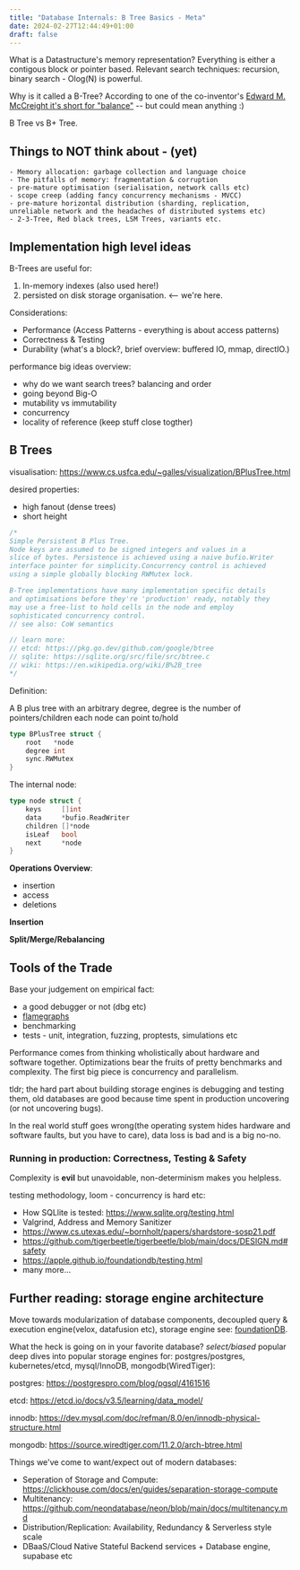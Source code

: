 ```yaml
---
title: "Database Internals: B Tree Basics - Meta"
date: 2024-02-27T12:44:49+01:00
draft: false
---
```


What is a Datastructure's memory representation? Everything is either a contigous block or pointer based.
Relevant search techniques: recursion, binary search - Olog(N) is powerful.

Why is it called a B-Tree? According to one of the co-inventor's [Edward M. McCreight it's short for "balance"](https://vimeo.com/73357851) -- but could mean anything :)

B Tree vs B+ Tree.

## Things to NOT think about - (yet)
```
- Memory allocation: garbage collection and language choice
- The pitfalls of memory: fragmentation & corruption
- pre-mature optimisation (serialisation, network calls etc)
- scope creep (adding fancy concurrency mechanisms - MVCC)
- pre-mature horizontal distribution (sharding, replication, unreliable network and the headaches of distributed systems etc)
- 2-3-Tree, Red black trees, LSM Trees, variants etc.
```

## Implementation high level ideas

B-Trees are useful for:
1. In-memory indexes (also used here!)
2. persisted on disk storage organisation. <-- we're here.

Considerations:
- Performance (Access Patterns - everything is about access patterns)
- Correctness & Testing
- Durability (what's a block?, brief overview: buffered IO, mmap, directIO.)

performance big ideas overview:
- why do we want search trees? balancing and order
- going beyond Big-O
- mutability vs immutability
- concurrency
- locality of reference (keep stuff close togther)

## B Trees
visualisation: 
https://www.cs.usfca.edu/~galles/visualization/BPlusTree.html

desired properties:
- high fanout (dense trees)
- short height

```go
/*
Simple Persistent B Plus Tree.
Node keys are assumed to be signed integers and values in a
slice of bytes. Persistence is achieved using a naive bufio.Writer 
interface pointer for simplicity.Concurrency control is achieved 
using a simple globally blocking RWMutex lock.

B-Tree implementations have many implementation specific details 
and optimisations before they're 'production' ready, notably they 
may use a free-list to hold cells in the node and employ 
sophisticated concurrency control.
// see also: CoW semantics

// learn more:
// etcd: https://pkg.go.dev/github.com/google/btree
// sqlite: https://sqlite.org/src/file/src/btree.c
// wiki: https://en.wikipedia.org/wiki/B%2B_tree
*/
```

Definition:

A B plus tree with an arbitrary degree, degree is the number of pointers/children each node can point to/hold

```go
type BPlusTree struct {
	root   *node
	degree int
	sync.RWMutex
}
```

The internal node:

```go
type node struct {
	keys     []int
	data     *bufio.ReadWriter
	children []*node
	isLeaf   bool
	next     *node
}
```

**Operations Overview**:
- insertion
- access
- deletions

**Insertion**

**Split/Merge/Rebalancing**

## Tools of the Trade
Base your judgement on empirical fact:

- a good debugger or not (dbg etc)
- [flamegraphs](https://www.brendangregg.com/FlameGraphs/cpuflamegraphs.html)
- benchmarking
- tests - unit, integration, fuzzing, proptests, simulations etc


Performance comes from thinking wholistically about hardware and software together.
Optimizations bear the fruits of pretty benchmarks and complexity.
The first big piece is concurrency and parallelism.

tldr; the hard part about building storage engines is debugging and testing them, old databases are good because time spent in production uncovering (or not uncovering bugs).

In the real world stuff goes wrong(the operating system hides hardware and software faults, but you have to care), data loss is bad and is a big no-no.

### Running in production: Correctness, Testing & Safety
Complexity is **evil** but unavoidable, non-determinism makes you helpless.

testing methodology, loom - concurrency is hard etc:
- How SQLlite is tested: https://www.sqlite.org/testing.html
- Valgrind, Address and Memory Sanitizer
- https://www.cs.utexas.edu/~bornholt/papers/shardstore-sosp21.pdf
- https://github.com/tigerbeetle/tigerbeetle/blob/main/docs/DESIGN.md#safety
- https://apple.github.io/foundationdb/testing.html
- many more...

## Further reading: storage engine architecture
Move towards modularization of database components, decoupled query & execution engine(velox, datafusion etc), storage engine see: [foundationDB](https://apple.github.io/foundationdb/layer-concept.html).

What the heck is going on in your favorite database? _select/biased_ popular deep dives into 
popular storage engines for: postgres/postgres, kubernetes/etcd, mysql/InnoDB, mongodb(WiredTiger):

postgres:
https://postgrespro.com/blog/pgsql/4161516

etcd: https://etcd.io/docs/v3.5/learning/data_model/

innodb: https://dev.mysql.com/doc/refman/8.0/en/innodb-physical-structure.html

mongodb: https://source.wiredtiger.com/11.2.0/arch-btree.html

Things we've come to want/expect out of modern databases:
- Seperation of Storage and Compute: https://clickhouse.com/docs/en/guides/separation-storage-compute
- Multitenancy: https://github.com/neondatabase/neon/blob/main/docs/multitenancy.md
- Distribution/Replication: Availability, Redundancy & Serverless style scale
- DBaaS/Cloud Native Stateful Backend services + Database engine, supabase etc
